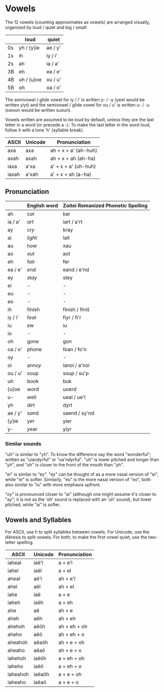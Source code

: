 # Vowels

The 12 vowels (counting approximates as vowels) are arranged visually, organized
by loud / quiet and big / small:

|    | loud       | quiet             |
|----|------------|-------------------|
| 0s | yh / {y}ie | ae / y'           |
| 1s | ih         | iy / i'           |
| 2s | ah         | ia / a'           |
| 3B | eh         | ea / e'           |
| 4B | uh / {u}oe | ou / u'           |
| 5B | oh         | oa / o'           |

The semivowel / glide vowel for iy / i' is written y- / -y (yeet would be
written yiyt) and the semivowel / glide vowel for ou / u' is written u- / -u
(swoon would be written suoun).

Vowels written are assumed to be loud by default, unless they are the last
letter in a word (or precede a -).  To make the last letter in the word loud,
follow it with a lone 'h' (syllable break).

| ASCII | Unicode | Pronunciation        |
|-------|---------|----------------------|
| axa   | axa     | ah + x + a' (ah-huh) |
| axah  | axah    | ah + x + ah (ah-ha)  |
| iaxa  | a'xa    | a' + x + a' (uh-huh) |
| iaxah | a'xah   | a' + x + ah (a-ha)   |

## Pronunciation

|         | English word | Zoitei Romanized Phonetic Spelling |
|---------|--------------|------------------------------------|
| ah      | c*a*r        | kar                                |
| ia / a' | *a*rt        | iart / a'rt                        |
| ay      | cr*y*        | kray                               |
| ai      | l*igh*t      | lait                               |
| au      | h*ow*        | xau                                |
| ao      | *ou*t        | aot                                |
| eh      | f*ai*r       | fer                                |
| ea / e' | *e*nd        | eand / e'nd                        |
| ey      | st*ay*       | stey                               |
| ei      | -            | -                                  |
| eu      | -            | -                                  |
| eo      | -            | -                                  |
| ih      | f*i*n*i*sh   | finish / finiš                     |
| iy / i' | f*ea*r       | fiyr / fi'r                        |
| iu      | *ew*         | iu                                 |
| io      | -            | -                                  |
| oh      | g*o*ne       | gon                                |
| oa / o' | ph*o*ne      | foan / fo'n                        |
| oy      | -            | -                                  |
| oi      | ann*oy*      | ianoi / a'noi                      |
| ou / u' | s*ou*p       | soup / su'p                        |
| uh      | b*oo*k       | buk                                |
| {u}oe   | w*o*rd       | uoerd                              |
| u-      | *w*ell       | ueal / ue'l                        |
| yh      | d*i*rt       | dyrt                               |
| ae / y' | s*a*nd       | saend / sy'nd                      |
| {y}ie   | y*e*r        | yier                               |
| y-      | *y*ear       | yiyr                               |

### Similar sounds

"uh" is similar to "yh".  To know the difference say the word "wonderful";
written as "uiandyrful" or "ua'ndyrful".  "uh" is lower pitched and longer than
"yh", and "uh" is closer to the front of the mouth than "yh".

"ei" is similar to "ey".  "ey" can be thought of as a more nasal version of
"ei", while "ei" is softer.  Similarly, "eu" is the more nasal version of "eo",
both also similar to "iu" with more emphasis upfront.

"oy" is pronounced closer to "ai" (although one might assume it's closer to
"ay"; it is not as the 'oh' sound is replaced with an 'uh' sound), but lower
pitched, while "ai" is softer.

## Vowels and Syllables

For ASCII, use h to split syllables between vowels.  For Unicode, use the
diëresis to split vowels.  For both, to make the first vowel quiet, use the
two-letter spelling.

| ASCII    | Unicode | Pronunciation |
|----------|---------|---------------|
| iaheal   | iaë'l   | a + e'l       |
| iahel    | iaël    | a + el        |
| aheal    | aë'l    | ah + e'l      |
| ahel     | aël     | ah + el       |
| iahe     | iaë     | a + e         |
| iaheh    | iaëh    | a + eh        |
| ahe      | aë      | ah + e        |
| aheh     | aëh     | ah + eh       |
| ahehoh   | aëöh    | ah + eh + oh  |
| aheho    | aëö     | ah + eh + o   |
| aheahoh  | aëaöh   | ah + e + oh   |
| aheaho   | aëaö    | ah + e + o    |
| iahehoh  | iaëöh   | a + eh + oh   |
| iaheho   | iaëö    | a + eh + o    |
| iaheahoh | iaëaöh  | a + e + oh    |
| iaheaho  | iaëaö   | a + e + o     |
